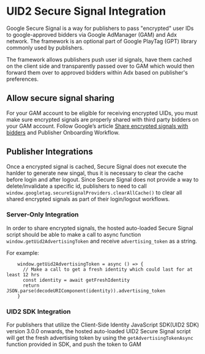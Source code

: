 # UID2 Secure Signal Integration

Google Secure Signal is a way for publishers to pass "encrypted" user IDs to google-approved bidders via Google AdManager (GAM) and Adx network. The framework is an optional part of Google PlayTag (GPT) library commonly used by publishers.

The framework allows publishers push user id signals, have them cached on the client side and transparently passed over to GAM which would then forward them over to approved bidders within Adx based on publisher's preferences.

## Allow secure signal sharing

For your GAM account to be eligible for receiving encrypted UIDs, you must make sure encrypted signals are properly shared with third party bidders on your GAM account. Follow Google’s article [Share encrypted signals with bidders](https://support.google.com/admanager/answer/10488752) and Publisher Onboarding Workflow.

## Publisher Integrations

Once a encrypted signal is cached, Secure Signal does not execute the hanlder to generate new singal, thus it is necessary to clear the cache before login and after logout. Since Secure Signal does not provide a way to delete/invalidate a specific id, publishers to need to call `window.googletag.secureSignalProviders.clearAllCache()` to clear all shared encrypted signals as part of their login/logout workflows.

### Server-Only Integration

In order to share encrypted signals, the hosted auto-loaded Secure Signal script should be able to make a call to async function `window.getUid2AdvertisingToken` and receive `advertising_token` as a string.

For example:

```
    window.getUid2AdvertisingToken = async () => {
      // Make a call to get a fresh identity which could last for at least 12 hrs
      const identity = await getFreshIdentity
      return JSON.parse(decodeURIComponent(identity)).advertising_token
    }
```

### UID2 SDK Integration

For publishers that utilize the Client-Side Identity JavaScript SDK(UID2 SDK) version 3.0.0 onwards, the hosted auto-loaded UID2 Secure Signal script will get the fresh advertising token by using the `getAdvertisingTokenAsync` function provided in SDK, and push the token to GAM
